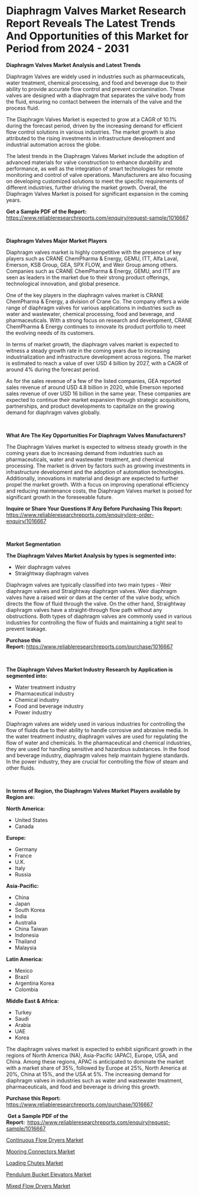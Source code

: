 <p><h1>Diaphragm Valves Market Research Report Reveals The Latest Trends And Opportunities of this Market for Period from 2024 - 2031</h1></p><p><strong>Diaphragm Valves Market Analysis and Latest Trends</strong></p>
<p><p>Diaphragm Valves are widely used in industries such as pharmaceuticals, water treatment, chemical processing, and food and beverage due to their ability to provide accurate flow control and prevent contamination. These valves are designed with a diaphragm that separates the valve body from the fluid, ensuring no contact between the internals of the valve and the process fluid.</p><p>The Diaphragm Valves Market is expected to grow at a CAGR of 10.1% during the forecast period, driven by the increasing demand for efficient flow control solutions in various industries. The market growth is also attributed to the rising investments in infrastructure development and industrial automation across the globe.</p><p>The latest trends in the Diaphragm Valves Market include the adoption of advanced materials for valve construction to enhance durability and performance, as well as the integration of smart technologies for remote monitoring and control of valve operations. Manufacturers are also focusing on developing customized solutions to meet the specific requirements of different industries, further driving the market growth. Overall, the Diaphragm Valves Market is poised for significant expansion in the coming years.</p></p>
<p><strong>Get a Sample PDF of the Report:&nbsp;</strong> <a href="https://www.reliableresearchreports.com/enquiry/request-sample/1016667">https://www.reliableresearchreports.com/enquiry/request-sample/1016667</a></p>
<p>&nbsp;</p>
<p><strong>Diaphragm Valves Major Market Players</strong></p>
<p><p>Diaphragm valves market is highly competitive with the presence of key players such as CRANE ChemPharma & Energy, GEMU, ITT, Alfa Laval, Emerson, KSB Group, GEA, SPX FLOW, and Weir Group among others. Companies such as CRANE ChemPharma & Energy, GEMU, and ITT are seen as leaders in the market due to their strong product offerings, technological innovation, and global presence.</p><p>One of the key players in the diaphragm valves market is CRANE ChemPharma & Energy, a division of Crane Co. The company offers a wide range of diaphragm valves for various applications in industries such as water and wastewater, chemical processing, food and beverage, and pharmaceuticals. With a strong focus on research and development, CRANE ChemPharma & Energy continues to innovate its product portfolio to meet the evolving needs of its customers.</p><p>In terms of market growth, the diaphragm valves market is expected to witness a steady growth rate in the coming years due to increasing industrialization and infrastructure development across regions. The market is estimated to reach a value of over USD 4 billion by 2027, with a CAGR of around 4% during the forecast period.</p><p>As for the sales revenue of a few of the listed companies, GEA reported sales revenue of around USD 4.8 billion in 2020, while Emerson reported sales revenue of over USD 16 billion in the same year. These companies are expected to continue their market expansion through strategic acquisitions, partnerships, and product developments to capitalize on the growing demand for diaphragm valves globally.</p></p>
<p>&nbsp;</p>
<p><strong>What Are The Key Opportunities For Diaphragm Valves Manufacturers?</strong></p>
<p><p>The Diaphragm Valves market is expected to witness steady growth in the coming years due to increasing demand from industries such as pharmaceuticals, water and wastewater treatment, and chemical processing. The market is driven by factors such as growing investments in infrastructure development and the adoption of automation technologies. Additionally, innovations in material and design are expected to further propel the market growth. With a focus on improving operational efficiency and reducing maintenance costs, the Diaphragm Valves market is poised for significant growth in the foreseeable future.</p></p>
<p><strong>Inquire or Share Your Questions If Any Before Purchasing This Report:</strong> <a href="https://www.reliableresearchreports.com/enquiry/pre-order-enquiry/1016667">https://www.reliableresearchreports.com/enquiry/pre-order-enquiry/1016667</a></p>
<p>&nbsp;</p>
<p><strong>Market Segmentation</strong></p>
<p><strong>The Diaphragm Valves Market Analysis by types is segmented into:</strong></p>
<p><ul><li>Weir diaphragm valves</li><li>Straightway diaphragm valves</li></ul></p>
<p><p>Diaphragm valves are typically classified into two main types - Weir diaphragm valves and Straightway diaphragm valves. Weir diaphragm valves have a raised weir or dam at the center of the valve body, which directs the flow of fluid through the valve. On the other hand, Straightway diaphragm valves have a straight-through flow path without any obstructions. Both types of diaphragm valves are commonly used in various industries for controlling the flow of fluids and maintaining a tight seal to prevent leakage.</p></p>
<p><strong>Purchase this Report:&nbsp;</strong><a href="https://www.reliableresearchreports.com/purchase/1016667">https://www.reliableresearchreports.com/purchase/1016667</a></p>
<p>&nbsp;</p>
<p><strong>The Diaphragm Valves Market Industry Research by Application is segmented into:</strong></p>
<p><ul><li>Water treatment industry</li><li>Pharmaceutical industry</li><li>Chemical industry</li><li>Food and beverage industry</li><li>Power industry</li></ul></p>
<p><p>Diaphragm valves are widely used in various industries for controlling the flow of fluids due to their ability to handle corrosive and abrasive media. In the water treatment industry, diaphragm valves are used for regulating the flow of water and chemicals. In the pharmaceutical and chemical industries, they are used for handling sensitive and hazardous substances. In the food and beverage industry, diaphragm valves help maintain hygiene standards. In the power industry, they are crucial for controlling the flow of steam and other fluids.</p></p>
<p>&nbsp;</p>
<p><strong>In terms of Region, the Diaphragm Valves Market Players available by Region are:</strong></p>
<p>
    <p> <strong> North America: </strong>
        <ul>
            <li>United States</li>
            <li>Canada</li>
        </ul>
        </p> 
    <p> <strong> Europe: </strong>
        <ul>
            <li>Germany</li>
            <li>France</li>
            <li>U.K.</li>
            <li>Italy</li>
            <li>Russia</li>
        </ul>
        </p> 
    <p> <strong> Asia-Pacific: </strong>
        <ul>
            <li>China</li>
            <li>Japan</li>
            <li>South Korea</li>
            <li>India</li>
            <li>Australia</li>
            <li>China Taiwan</li>
            <li>Indonesia</li>
            <li>Thailand</li>
            <li>Malaysia</li>
        </ul>
        </p> 
    <p> <strong> Latin America: </strong>
        <ul>
            <li>Mexico</li>
            <li>Brazil</li>
            <li>Argentina Korea</li>
            <li>Colombia</li>
        </ul>
        </p> 
    <p> <strong> Middle East & Africa: </strong>
        <ul>
            <li>Turkey</li>
            <li>Saudi</li>
            <li>Arabia</li>
            <li>UAE</li>
            <li>Korea</li>
        </ul>
    </p>
    </p>
<p><p>The diaphragm valves market is expected to exhibit significant growth in the regions of North America (NA), Asia-Pacific (APAC), Europe, USA, and China. Among these regions, APAC is anticipated to dominate the market with a market share of 35%, followed by Europe at 25%, North America at 20%, China at 15%, and the USA at 5%. The increasing demand for diaphragm valves in industries such as water and wastewater treatment, pharmaceuticals, and food and beverage is driving this growth.</p></p>
<p><strong>Purchase this Report: </strong><a href="https://www.reliableresearchreports.com/purchase/1016667">https://www.reliableresearchreports.com/purchase/1016667</a></p>
<p>&nbsp;<strong>Get a Sample PDF of the Report:&nbsp;&nbsp;</strong><a href="https://www.reliableresearchreports.com/enquiry/request-sample/1016667">https://www.reliableresearchreports.com/enquiry/request-sample/1016667</a></p>
<p><strong></strong></p>
<p><p><a href="https://medium.com/@tomazemlak97885/decoding-continuous-flow-dryers-market-metrics-market-share-trends-and-growth-patterns-d7fd306d89e2">Continuous Flow Dryers Market</a></p><p><a href="https://medium.com/@tomazemlak97885/analyzing-mooring-connectors-market-global-industry-perspective-and-forecast-2024-to-2031-11e9230ba30f">Mooring Connectors Market</a></p><p><a href="https://medium.com/@tomazemlak97885/loading-chutes-market-comprehensive-assessment-by-type-application-and-geography-c55763efc34e">Loading Chutes Market</a></p><p><a href="https://medium.com/@tomazemlak97885/pendulum-bucket-elevators-market-trends-forecast-and-competitive-analysis-to-2031-02fe82f653e9">Pendulum Bucket Elevators Market</a></p><p><a href="https://medium.com/@tomazemlak97885/mixed-flow-dryers-market-insight-market-trends-growth-forecasted-from-2024-to-2031-fdeecd710bf0">Mixed Flow Dryers Market</a></p></p>
